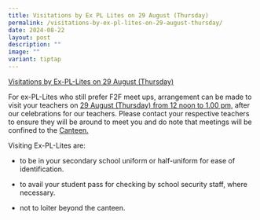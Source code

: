```yaml
---
title: Visitations by Ex PL Lites on 29 August (Thursday)
permalink: /visitations-by-ex-pl-lites-on-29-august-thursday/
date: 2024-08-22
layout: post
description: ""
image: ""
variant: tiptap
---
```

<p><u>Visitations by Ex-PL-Lites on 29 August (Thursday)</u>
</p>
<p>For ex-PL-Lites who still prefer F2F meet ups, arrangement can be made
to visit your teachers on <u>29 August (Thursday) from 12 noon to 1.00 pm,</u> after
our celebrations for our teachers. Please contact your respective teachers
to ensure they will be around to meet you and do note that meetings will
be confined to the <u>Canteen.</u>
</p>
<p>Visiting Ex-PL-Lites are:</p>
<ul data-tight="true" class="tight">
<li>
<p>to be in your secondary school uniform or half-uniform for ease of identification.</p>
</li>
<li>
<p>to avail your student pass for checking by school security staff, where
necessary.</p>
</li>
<li>
<p>not to loiter beyond the canteen.</p>
</li>
</ul>
<p></p>
